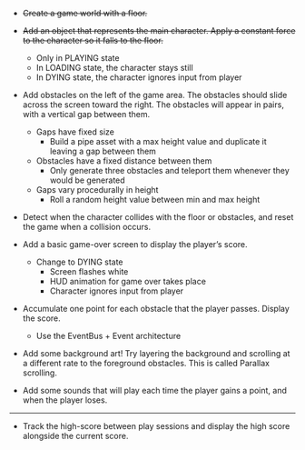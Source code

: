 - ~~Create a game world with a floor.~~

- ~~Add an object that represents the main character. Apply a constant force to the character so it falls to the floor.~~
	- Only in PLAYING state
	- In LOADING state, the character stays still
	- In DYING state, the character ignores input from player
	
- Add obstacles on the left of the game area. The obstacles should slide across the screen toward the right. The obstacles will appear in pairs, with a vertical gap between them.
	- Gaps have fixed size
		- Build a pipe asset with a max height value and duplicate it leaving a gap between them
	- Obstacles have a fixed distance between them
		- Only generate three obstacles and teleport them whenever they would be generated
	- Gaps vary procedurally in height
		- Roll a random height value between min and max height
    
- Detect when the character collides with the floor or obstacles, and reset the game when a collision occurs.
- Add a basic game-over screen to display the player’s score.
	- Change to DYING state
		- Screen flashes white
		- HUD animation for game over takes place
		- Character ignores input from player
	
- Accumulate one point for each obstacle that the player passes. Display the score.
	- Use the EventBus + Event architecture

- Add some background art! Try layering the background and scrolling at a different rate to the foreground obstacles. This is called Parallax scrolling.

- Add some sounds that will play each time the player gains a point, and when the player loses.

--------------------------------------------

- Track the high-score between play sessions and display the high score alongside the current score.

